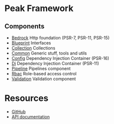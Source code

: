 # Peak Framework


## Components

 - [Bedrock](docs/components/di/index) Http foundation (PSR-7, PSR-11, PSR-15)
 - [Blueprint](components/di/index) Interfaces
 - [Collection](components/di/index) Collections
 - [Common](components/di/index) Generic stuff, tools and utils
 - [Config](components/di/index) Dependency Injection Container (PSR-16)
 - [Di](components/di/index) Dependency Injection Container (PSR-11)
 - [Pipeline](components/di/index) Pipelines component
 - [Rbac](components/di/index) Role-based access control
 - [Validation](components/di/index) Validation component

 
# Resources
 - [GitHub](https://github.com/peakphp/framework)
 - [API documentation](http://api.peakframework.com/)